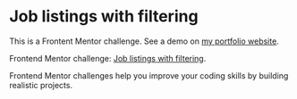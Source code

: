 # Job listings with filtering

This is a Frontent Mentor challenge. See a demo on [my portfolio website](https://gustavo-souza.com/).

Frontend Mentor challenge: [Job listings with filtering](https://www.frontendmentor.io/challenges/job-listings-with-filtering-ivstIPCt).

Frontend Mentor challenges help you improve your coding skills by building realistic projects.
